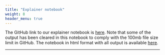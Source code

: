 ```yaml
---
title: "Explainer notebook"
weight: 8
header_menu: true
---
```


The GitHub link to our explainer notebook is <a href="https://github.com/jonasvj/socialdata22-website/blob/main/notebook.ipynb">here</a>. Note that some of the output has been cleared in this notebook to comply with the 100mb file size limit in GitHub. The notebook in html format with all output is available <a href="https://people.compute.dtu.dk/s162615/notebook.html">here</a>.

---